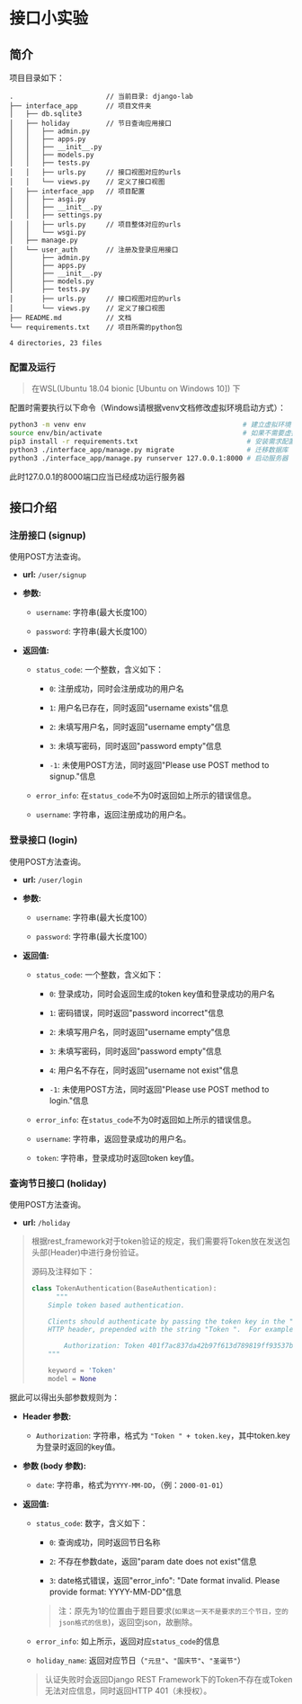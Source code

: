 # 接口小实验

## 简介

项目目录如下：

```
.                       // 当前目录: django-lab
├── interface_app       // 项目文件夹
│   ├── db.sqlite3
│   ├── holiday         // 节日查询应用接口
│   │   ├── admin.py
│   │   ├── apps.py
│   │   ├── __init__.py
│   │   ├── models.py
│   │   ├── tests.py
│   │   ├── urls.py     // 接口视图对应的urls
│   │   └── views.py    // 定义了接口视图
│   ├── interface_app   // 项目配置
│   │   ├── asgi.py
│   │   ├── __init__.py
│   │   ├── settings.py
│   │   ├── urls.py     // 项目整体对应的urls
│   │   └── wsgi.py
│   ├── manage.py
│   └── user_auth       // 注册及登录应用接口
│       ├── admin.py
│       ├── apps.py
│       ├── __init__.py 
│       ├── models.py   
│       ├── tests.py    
│       ├── urls.py     // 接口视图对应的urls
│       └── views.py    // 定义了接口视图
├── README.md           // 文档
└── requirements.txt    // 项目所需的python包

4 directories, 23 files

```

### 配置及运行

> 在WSL(Ubuntu 18.04 bionic [Ubuntu on Windows 10]) 下

配置时需要执行以下命令（Windows请根据venv文档修改虚拟环境启动方式）：

```bash
python3 -m venv env                                       # 建立虚拟环境
source env/bin/activate                                   # 如果不需要虚拟环境可以不执行这两条
pip3 install -r requirements.txt                           # 安装需求配置
python3 ./interface_app/manage.py migrate                  # 迁移数据库
python3 ./interface_app/manage.py runserver 127.0.0.1:8000 # 启动服务器
```

此时127.0.0.1的8000端口应当已经成功运行服务器

## 接口介绍

### 注册接口 (signup)

使用POST方法查询。

- **url:** `/user/signup`

- **参数:**
  
  - `username`: 字符串(最大长度100）
  
  - `password`: 字符串(最大长度100）

- **返回值:**

  - `status_code`: 一个整数，含义如下：
  
    - `0`: 注册成功，同时会注册成功的用户名

    - `1`: 用户名已存在，同时返回"username exists"信息

    - `2`: 未填写用户名，同时返回"username empty"信息

    - `3`: 未填写密码，同时返回"password empty"信息

    - `-1`: 未使用POST方法，同时返回"Please use POST method to signup."信息

  - `error_info`: 在`status_code`不为0时返回如上所示的错误信息。

  - `username`: 字符串，返回注册成功的用户名。
  
### 登录接口 (login)

使用POST方法查询。

- **url:** `/user/login`

- **参数:**
  
  - `username`: 字符串(最大长度100）
  
  - `password`: 字符串(最大长度100）

- **返回值:**

  - `status_code`: 一个整数，含义如下：
  
    - `0`: 登录成功，同时会返回生成的token key值和登录成功的用户名

    - `1`: 密码错误，同时返回"password incorrect"信息

    - `2`: 未填写用户名，同时返回"username empty"信息

    - `3`: 未填写密码，同时返回"password empty"信息

    - `4`: 用户名不存在，同时返回"username not exist"信息

    - `-1`: 未使用POST方法，同时返回"Please use POST method to login."信息

  - `error_info`: 在`status_code`不为0时返回如上所示的错误信息。

  - `username`: 字符串，返回登录成功的用户名。
  
  - `token`: 字符串，登录成功时返回token key值。

### 查询节日接口 (holiday)

使用POST方法查询。

- **url:** `/holiday`

> 根据rest_framework对于token验证的规定，我们需要将Token放在发送包头部(Header)中进行身份验证。
> 
> 源码及注释如下：
> ```python
> class TokenAuthentication(BaseAuthentication):
>       """
>     Simple token based authentication.
> 
>     Clients should authenticate by passing the token key in the "Authorization"
>     HTTP header, prepended with the string "Token ".  For example:
> 
>         Authorization: Token 401f7ac837da42b97f613d789819ff93537bee6a
>     """
> 
>     keyword = 'Token'
>     model = None
> ```

据此可以得出头部参数规则为：

- **Header 参数:**

  - `Authorization`: 字符串，格式为 `"Token " + token.key`，其中token.key为登录时返回的key值。 

- **参数 (body 参数):**

  - `date`: 字符串，格式为`YYYY-MM-DD`，（例：`2000-01-01`）

- **返回值:**

  - `status_code`: 数字，含义如下：

    - `0`: 查询成功，同时返回节日名称

    - `2`: 不存在参数date，返回"param date does not exist"信息

    - `3`: date格式错误，返回"error_info": "Date format invalid. Please provide format: YYYY-MM-DD"信息

    > 注：原先为1的位置由于题目要求(`如果这一天不是要求的三个节日，空的json格式的信息`)，返回空json，故删除。

  - `error_info`: 如上所示，返回对应`status_code`的信息

  - `holiday_name`: 返回对应节日（`"元旦"`、`"国庆节"`、`"圣诞节"`）

  > 认证失败时会返回Django REST Framework下的Token不存在或Token无法对应信息，同时返回HTTP 401（未授权）。